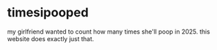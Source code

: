 # timesipooped

my girlfriend wanted to count how many times she'll poop in 2025. this website
does exactly just that.
